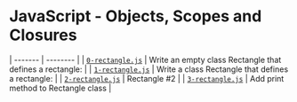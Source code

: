 # JavaScript - Objects, Scopes and Closures
| ------- | -------- |
| [`0-rectangle.js`](0-rectangle.js) | Write an empty class Rectangle that defines a rectangle: |
| [`1-rectangle.js`](1-rectangle.js) | Write a class Rectangle that defines a rectangle: |
| [`2-rectangle.js`](2-rectangle.js) | Rectangle #2 |
| [`3-rectangle.js`](3-rectangle.js) | Add print method to Rectangle class |
